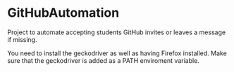 # GitHubAutomation
Project to automate accepting students GitHub invites or leaves a message if missing.

You need to install the geckodriver as well as having Firefox installed. Make sure that the geckodriver is added as a PATH enviroment variable.
